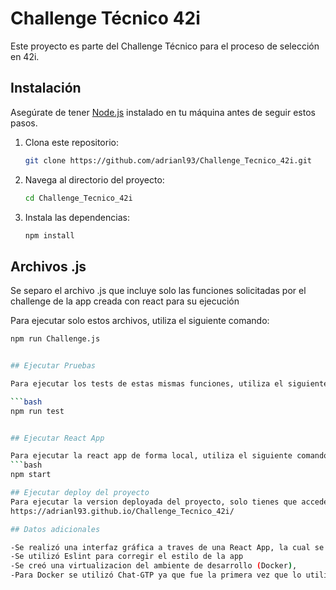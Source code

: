# Challenge Técnico 42i

Este proyecto es parte del Challenge Técnico para el proceso de selección en 42i.

## Instalación

Asegúrate de tener [Node.js](https://nodejs.org/) instalado en tu máquina antes de seguir estos pasos.

1. Clona este repositorio:

    ```bash
    git clone https://github.com/adrianl93/Challenge_Tecnico_42i.git
    ```

2. Navega al directorio del proyecto:

    ```bash
    cd Challenge_Tecnico_42i
    ```

3. Instala las dependencias:

    ```bash
    npm install
    ```


## Archivos .js 

Se separo el archivo .js que incluye solo las funciones solicitadas por el challenge de la app creada con react para su ejecución

Para ejecutar solo estos archivos, utiliza el siguiente comando:
```bash
npm run Challenge.js


## Ejecutar Pruebas

Para ejecutar los tests de estas mismas funciones, utiliza el siguiente comando:

```bash
npm run test


## Ejecutar React App

Para ejecutar la react app de forma local, utiliza el siguiente comando:
```bash
npm start

## Ejecutar deploy del proyecto
Para ejecutar la version deployada del proyecto, solo tienes que acceder al siguiente link:
https://adrianl93.github.io/Challenge_Tecnico_42i/

## Datos adicionales

-Se realizó una interfaz gráfica a traves de una React App, la cual se deployó a traves de Github Pages y se realizó un diseño responsive para evitar problemas.
-Se utilizó Eslint para corregir el estilo de la app 
-Se creó una virtualizacion del ambiente de desarrollo (Docker), 
-Para Docker se utilizó Chat-GTP ya que fue la primera vez que lo utilicé, debido a esto, desconozco como compartirselos, pero si desean ponerse en contacto conmigo, con mucho gusto lo haré.
